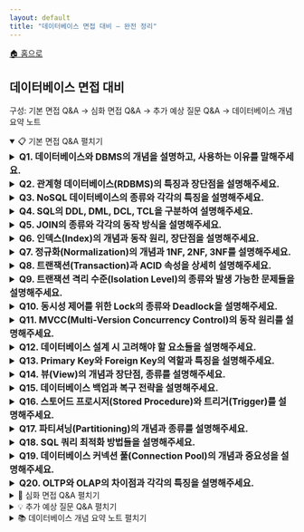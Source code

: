 ```yaml
---
layout: default
title: "데이터베이스 면접 대비 — 완전 정리"
---
```


<p class="breadcrumb"><a href="/cs_study/home.html">🏠 홈으로</a></p>

<section>
  <h2>데이터베이스 면접 대비</h2>
  <p>구성: 기본 면접 Q&A → 심화 면접 Q&A → 추가 예상 질문 Q&A → 데이터베이스 개념 요약 노트</p>
</section>

<!-- ① 기본 면접 Q&A -->
<details open>
  <summary><span class="accordion-title">📋 기본 면접 Q&A</span> <span class="indicator">펼치기</span></summary>
  <div class="accordion-content">

  <details>
    <summary style="font-size:1rem;"><b>Q1. 데이터베이스와 DBMS의 개념을 설명하고, 사용하는 이유를 말해주세요.</b></summary>
    <div class="accordion-content">
      <p>데이터베이스는 여러 사용자가 공유하여 사용할 목적으로 통합 관리되는 데이터의 집합입니다. DBMS(Database Management System)는 데이터베이스를 관리하고 운영하는 소프트웨어입니다. 데이터베이스를 사용하는 이유는 데이터 중복을 최소화하고 일관성을 유지하며, 데이터 독립성을 보장하여 응용 프로그램과 데이터를 분리할 수 있기 때문입니다. 또한 동시성 제어를 통해 여러 사용자가 동시에 접근할 수 있고, 보안과 무결성을 보장하며, 장애 발생 시 백업과 복구 기능을 제공합니다.</p>
      <hr>
      <h4>💡 동시성 제어</h4>
      <p>여러 사용자가 같은 데이터에 동시에 접근/수정할 때 충돌이 나지 않도록 순서·잠금·격리수준 등을 써서 정확성을 보장하는 기능.</p>
      <ul>
        <li>예: 두 사람이 같은 계좌를 동시에 이체해도 잔액이 틀어지지 않게 함</li>
      </ul>
      <h4>💡 무결성(데이터 무결성)</h4>
      <p>데이터가 정확하고 일관되게 유지되도록 하는 규칙/제약.</p>
      <ul>
        <li>예: 기본키는 중복 금지, 외래키는 존재하는 값만 참조, 나이 컬럼은 음수 금지 등</li>
      </ul>
      <h4>💡 백업</h4>
      <p>장애나 실수에 대비해 데이터를 복사해 보관하는 것.</p>
      <ul>
        <li>예: 전체 백업, 변경분만 저장하는 증분/차등 백업 → 나중에 복구에 사용</li>
      </ul>
    </div>
  </details>

  <details>
    <summary style="font-size:1rem;"><b>Q2. 관계형 데이터베이스(RDBMS)의 특징과 장단점을 설명해주세요.</b></summary>
    <div class="accordion-content">
      <p>관계형 데이터베이스는 데이터를 2차원 테이블 형태로 저장하고 관리하는 데이터베이스입니다. 테이블 간의 관계를 외래키로 연결하여 데이터의 무결성을 보장합니다. 주요 특징으로는 ACID 속성을 만족하여 트랜잭션의 안정성을 보장하고, SQL이라는 표준화된 질의 언어를 사용합니다. 장점으로는 데이터 일관성과 무결성이 우수하고, 복잡한 질의와 조인 연산이 가능하며, 성숙한 기술로 안정성이 높습니다. 단점으로는 수직적 확장만 가능하여 대용량 데이터 처리에 한계가 있고, 스키마 변경이 어려우며, 빅데이터나 비정형 데이터 처리에 적합하지 않습니다.</p>
      <hr>
      <h4>💡 외래키(Foreign Key)</h4>
      <p>다른 테이블의 기본키를 참조하는 열. 존재하는 값만 참조하게 해서 관계/무결성 보장.</p>
      <h4>💡 ACID(트랜잭션의 4특성)</h4>
      <ul>
        <li><b>A</b>tomicity(원자성): 전부 되거나 전부 롤백</li>
        <li><b>C</b>onsistency(일관성): 제약 조건 항상 만족</li>
        <li><b>I</b>solation(격리성): 동시에 실행돼도 서로 간섭 최소</li>
        <li><b>D</b>urability(지속성): 커밋 후 영구 저장</li>
      </ul>
      <h4>💡 트랜잭션</h4>
      <p>논리적으로 하나인 작업 단위(예: 이체: 출금+입금). ACID로 안전하게 처리.</p>
      <h4>💡 질의(Query)</h4>
      <p>DB에 데이터를 요청/조작하는 명령. 보통 SQL로 작성.</p>
      <h4>💡 조인 연산(Join)</h4>
      <p>공통 키로 여러 테이블을 결합해 원하는 형태로 결과를 얻는 것(INNER/LEFT/RIGHT 등).</p>
      <h4>💡 성숙한 기술</h4>
      <p>오랜 기간 사용·검증되어 안정성, 도구, 커뮤니티, 베스트프랙티스가 풍부함.</p>
      <h4>💡 수직적 확장(Scale Up)</h4>
      <p>한 서버의 CPU·RAM·스토리지를 키워 성능을 높이는 방식(반대: 수평 확장).</p>
      <h4>💡 스키마(Schema)</h4>
      <p>테이블 구조(컬럼 이름/타입/제약 등). 데이터 형식과 규칙을 정의.</p>
      <h4>💡 비정형 데이터</h4>
      <p>정해진 표 구조가 없는 데이터.</p>
      <ul>
        <li>예: 텍스트, 이미지, 로그, 동영상 등(열·행로 딱 맞추기 어려움).</li>
      </ul>
    </div>
  </details>

  <details>
    <summary style="font-size:1rem;"><b>Q3. NoSQL 데이터베이스의 종류와 각각의 특징을 설명해주세요.</b></summary>
    <div class="accordion-content">
      <p>NoSQL은 관계형 데이터베이스의 제약을 극복하기 위해 등장한 비관계형 데이터베이스입니다. 키-값 스토어는 Redis, DynamoDB가 대표적이며 단순한 구조로 빠른 읽기/쓰기가 가능합니다. 문서 지향 데이터베이스는 MongoDB, CouchDB가 있으며 JSON 형태의 문서를 저장하여 스키마 유연성이 좋습니다. 컬럼 패밀리는 Cassandra, HBase가 있으며 대용량 데이터의 분산 저장에 적합합니다. 그래프 데이터베이스는 Neo4j, Amazon Neptune이 있으며 관계 데이터 분석에 특화되어 있습니다. 각각은 수평적 확장성과 고성능을 제공하지만 ACID 보장이 약하고 복잡한 질의가 어렵습니다.</p>
      <hr>
      <h4>💡 키-값 스토어? 왜 나왔나</h4>
      <p>“NoSQL 분류” 중 하나이다. 키(Key)로 값(Value)을 바로 찾는 가장 단순·고속 모델이라 NoSQL의 대표 예로 나온 것.</p>
      <h4>💡 Redis, DynamoDB</h4>
      <ul>
        <li><b>Redis:</b> 인메모리 키-값 DB. 극저지연, 캐시/세션/큐에 많이 씀.</li>
        <li><b>DynamoDB:</b> AWS의 완전관리형 키-값/문서 DB. 자동 스케일, 서버리스 과금.</li>
      </ul>
      <h4>💡 MongoDB, CouchDB</h4>
      <p>문서 지향 DB. 문서(보통 JSON 계열) 단위로 저장·조회. 스키마가 유연하고 계층 구조 표현이 쉬움.</p>
      <h4>💡 JSON</h4>
      <p>키-값 쌍과 배열로 데이터를 표현하는 텍스트 포맷. 사람이 읽기 쉽고, 대부분 언어에서 다루기 쉬움.</p>
      <h4>💡 스키마 유연성</h4>
      <p>테이블처럼 컬럼이 고정되지 않고, 문서마다 필드 구조가 달라도 허용(진화적 스키마).</p>
      <h4>💡 컬럼 패밀리도 DB 종류인가? 그렇다면 Cassandra, HBase는 무엇인가?</h4>
      <p>컬럼 패밀리도(NoSQL 분류) DB이다.</p>
      <ul>
        <li><b>Cassandra:</b> 분산·고가용성에 특화, 쓰기·확장 강함(마스터리스).</li>
        <li><b>HBase:</b> Hadoop/HDFS 위에서 동작, 대용량 랜덤 읽기/쓰기 지원.</li>
      </ul>
      <h4>💡 Neo4j, Amazon Neptune</h4>
      <p>그래프 DB. 노드(점)와 엣지(관계)로 모델링해 관계 탐색/경로 질의에 최적.</p>
      <h4>💡 수평적 확장성(Scale Out)</h4>
      <p>한 서버를 키우는 게 아니라 서버 대수를 늘려 처리량을 키우는 것(샤딩/파티셔닝, 분산 처리).</p>
    </div>
  </details>

  <details>
    <summary style="font-size:1rem;"><b>Q4. SQL의 DDL, DML, DCL, TCL을 구분하여 설명해주세요.</b></summary>
    <div class="accordion-content">
      <p>DDL(Data Definition Language)은 데이터베이스 구조를 정의하는 언어로 CREATE, ALTER, DROP, TRUNCATE가 있습니다. 테이블, 인덱스, 뷰 등의 객체를 생성하고 수정, 삭제할 때 사용하며 자동으로 커밋됩니다. DML(Data Manipulation Language)은 데이터를 조작하는 언어로 SELECT, INSERT, UPDATE, DELETE가 있습니다. 실제 데이터를 조회하고 추가, 수정, 삭제할 때 사용합니다. DCL(Data Control Language)은 데이터 접근 권한을 제어하는 언어로 GRANT, REVOKE가 있습니다. 사용자에게 권한을 부여하거나 회수할 때 사용합니다. TCL(Transaction Control Language)은 트랜잭션을 제어하는 언어로 COMMIT, ROLLBACK, SAVEPOINT가 있으며 트랜잭션의 시작과 종료를 관리합니다.</p>
      <hr>
      <h4>💡 CREATE / ALTER / DROP / TRUNCATE</h4>
      <ul>
        <li><b>CREATE:</b> 객체 생성 (예: CREATE TABLE users (...))</li>
        <li><b>ALTER:</b> 구조 변경 (컬럼 추가/수정 등)</li>
        <li><b>DROP:</b> 객체 자체 삭제(메타데이터 포함, 복구 어려움)</li>
        <li><b>TRUNCATE:</b> 테이블 모든 행 삭제(로그 최소, 빠름, 구조는 유지)</li>
      </ul>
      <h4>💡 뷰(View)</h4>
      <p>실제 데이터를 저장하지 않고 SELECT 결과를 이름으로 묶어둔 가상 테이블로, 복잡한 조회 단순화, 컬럼 제한으로 보안·캡슐화에 유용하다.</p>
      <h4>💡 커밋(Commit)</h4>
      <p>현재 트랜잭션에서 한 변경을 영구 저장하는 것으로 커밋 전에는 롤백 가능, 커밋 후엔 되돌리기 어렵다.</p>
      <h4>💡 SELECT / INSERT / UPDATE / DELETE</h4>
      <ul>
        <li><b>SELECT:</b> 조회</li>
        <li><b>INSERT:</b> 행 추가</li>
        <li><b>UPDATE:</b> 값 수정</li>
        <li><b>DELETE:</b> 행 삭제</li>
      </ul>
      <h4>💡 GRANT / REVOKE</h4>
      <ul>
        <li><b>GRANT:</b> 사용자/역할에 권한 부여</li>
        <li><b>REVOKE:</b> 부여했던 권한 회수</li>
      </ul>
      <h4>💡 권한의 의미?</h4>
      <ul>
        <li>DB에서 허용되는 행동/접근 범위.</li>
        <li>예: SELECT(읽기), INSERT/UPDATE/DELETE(쓰기), EXECUTE(프로시저 실행), CREATE TABLE, 특정 스키마/테이블 접근 등.</li>
      </ul>
      <h4>💡 COMMIT / ROLLBACK / SAVEPOINT</h4>
      <ul>
        <li><b>COMMIT:</b> 변경 확정(영구화)</li>
        <li><b>ROLLBACK:</b> 트랜잭션 전체 취소</li>
        <li><b>SAVEPOINT:</b> 트랜잭션 중간에 되돌림 지점 설정 → ROLLBACK TO savepoint로 부분 취소 가능.</li>
      </ul>
    </div>
  </details>

  <details>
    <summary style="font-size:1rem;"><b>Q5. JOIN의 종류와 각각의 동작 방식을 설명해주세요.</b></summary>
    <div class="accordion-content">
      <p>JOIN은 두 개 이상의 테이블을 연결하여 데이터를 조회하는 SQL 기법입니다. INNER JOIN은 양쪽 테이블에 모두 존재하는 데이터만 반환하며 가장 일반적으로 사용됩니다. LEFT OUTER JOIN은 왼쪽 테이블의 모든 데이터와 오른쪽 테이블의 매칭되는 데이터를 반환하고, 매칭되지 않으면 NULL로 채웁니다. RIGHT OUTER JOIN은 그 반대입니다. FULL OUTER JOIN은 양쪽 테이블의 모든 데이터를 반환하며, 매칭되지 않는 부분은 NULL로 처리됩니다. CROSS JOIN은 카테시안 곱으로 모든 조합을 반환하고, SELF JOIN은 같은 테이블을 자기 자신과 조인하는 방식입니다.</p>
      <hr>
      <h4>💡 NULL</h4>
      <p>“값이 없음/미정/모름”을 뜻하는 특수 값이다. 0이나 빈 문자열과 다르다. 비교 연산도 일반값처럼 하지 않고 IS NULL, IS NOT NULL로 확인한다.</p>
      <h4>💡 카테시안 곱(Cartesian product)</h4>
      <p>두 테이블의 모든 행 조합을 만든 결과이다. A에 3행, B에 4행이면 결과는 3×4=12행. CROSS JOIN이나 JOIN에 조건(ON)이 없을 때 발생한다.</p>
    </div>
  </details>

  <details>
    <summary style="font-size:1rem;"><b>Q6. 인덱스(Index)의 개념과 동작 원리, 장단점을 설명해주세요.</b></summary>
    <div class="accordion-content">
      <p>인덱스는 데이터베이스 테이블의 검색 속도를 향상시키기 위한 자료구조입니다. 테이블의 특정 컬럼값과 해당 레코드의 주소를 키-값 쌍으로 저장합니다. 대부분 B+Tree 구조를 사용하여 O(log n)의 시간복잡도로 빠른 검색이 가능합니다. 클러스터 인덱스는 테이블 데이터 자체가 인덱스 순서로 정렬되고, 논클러스터 인덱스는 별도의 구조로 관리됩니다. 장점으로는 SELECT 성능이 크게 향상되고 ORDER BY, GROUP BY의 성능도 개선됩니다. 단점으로는 추가 저장공간이 필요하고, INSERT, UPDATE, DELETE 시 인덱스도 함께 수정되어 성능 저하가 발생할 수 있습니다. 또한 잘못 설계된 인덱스는 오히려 성능을 떨어뜨릴 수 있습니다.</p>
      <hr>
      <h4>💡 레코드(ROW)</h4>
      <p>테이블의 한 줄 데이터. 한 사람, 한 주문 같은 개별 엔트리.</p>
      <h4>💡 B+Tree 구조</h4>
      <p>균형 트리의 한 종류. 모든 데이터가 리프 노드에 연속적으로 저장되고, 내부 노드는 탐색용 키만 가짐 → 범위 조회·정렬에 유리, 검색 평균 O(log n).</p>
      <h4>💡 ORDER BY / GROUP BY</h4>
      <ul>
        <li><b>ORDER BY:</b> 결과 정렬.</li>
        <li><b>GROUP BY:</b> 같은 값끼리 묶어 집계(COUNT, SUM 등).</li>
      </ul>
      <p>인덱스가 정렬·범위 기반이라 이 연산들이 더 적은 정렬/스캔으로 끝남.</p>
      <h4>💡 클러스터 인덱스 vs 논클러스터 인덱스 (왜 나왔나?)</h4>
      <ul>
        <li><b>클러스터 인덱스:</b> 테이블 자체가 인덱스 순서로 정렬됨(=데이터 물리 배치가 키 순). 범위 스캔/정렬이 매우 빠름(일반적으로 테이블당 1개).</li>
        <li><b>논클러스터 인덱스:</b> 테이블과 별도 구조로 키+포인터(또는 리프에 포함 데이터 일부)를 가짐. 여러 개 만들 수 있어 조회 패턴별 최적화 가능.</li>
      </ul>
      <p>👉 즉, 동작 원리/구조의 차이로 분류된 것(서로 보완).</p>
      <h4>💡 추가 저장공간이 필요한 이유</h4>
      <p>인덱스는 테이블과 별개의 자료구조(트리 노드, 키, 포인터/리프 데이터 등)를 유지해야 해서 추가 디스크/메모리가 듭니다. (논클러스터 인덱스는 특히 다수 생성 시 공간 증가)</p>
    </div>
  </details>

  <details>
    <summary style="font-size:1rem;"><b>Q7. 정규화(Normalization)의 개념과 1NF, 2NF, 3NF를 설명해주세요.</b></summary>
    <div class="accordion-content">
      <p>정규화는 데이터의 중복을 최소화하고 일관성을 유지하기 위해 테이블을 분해하는 과정입니다. 제1정규형(1NF)은 테이블의 모든 속성이 원자값을 가져야 하며, 반복 그룹이 없어야 합니다. 즉, 하나의 셀에는 하나의 값만 들어가야 합니다. 제2정규형(2NF)은 1NF를 만족하면서 부분적 함수 종속을 제거한 형태입니다. 기본키가 아닌 모든 속성이 기본키에 완전 함수 종속되어야 합니다. 제3정규형(3NF)은 2NF를 만족하면서 이행적 함수 종속을 제거한 형태입니다. 기본키가 아닌 속성들 간에 종속 관계가 없어야 합니다. 정규화를 통해 데이터 중복과 갱신 이상을 방지할 수 있지만, 과도한 정규화는 조인 연산을 증가시켜 성능 저하를 일으킬 수 있습니다.</p>
      <hr>
      <h4>💡 부분적 함수 종속 / 완전 함수 종속 / 이행적 함수 종속</h4>
      <ul>
        <li><b>부분적 함수 종속:</b> 복합 기본키 (A,B) 중 일부(A만) 로도 속성 X가 결정됨. → X는 키의 전체가 아니라 일부에만 의존</li>
        <ul>
          <li>예: (학번, 과목) → 학과 가 학번만으로 결정된다면 부분 종속</li>
        </ul>
        <li><b>완전 함수 종속:</b> 복합 기본키 전체(A와 B 모두) 에 의존해야만 X가 결정됨. → 키의 모든 속성 필요</li>
        <ul>
          <li>예: (학번, 과목) → 성적 은 둘 다 필요(완전 종속)</li>
        </ul>
        <li><b>이행적 함수 종속:</b> A → B, B → C 이면 A → C 가 되는 간접 의존. 기본키가 아닌 속성끼리 이런 간접 종속이 있으면 3NF 위반</li>
        <ul>
          <li>예: 학번 → 학과, 학과 → 학과사무실전화 ⇒ 학번 → 학과사무실전화 (이행 종속)</li>
        </ul>
      </ul>
      <h4>💡 기본키(Primary Key)</h4>
      <p>테이블에서 각 행을 유일하게 식별하는 키. NULL 불가, 중복 불가. (예: 학번, 주문번호.)</p>
      <h4>💡 갱신 이상(Anomaly) : 정규화가 부족할 때 생기는 비정상 현상.</h4>
      <ul>
        <li><b>삽입 이상:</b> 일부 정보만 넣고 싶은데 쓸데없는 컬럼도 강제로 필요</li>
        <li><b>삭제 이상:</b> 한 행을 지웠더니 원치 않는 정보까지 소실</li>
        <li><b>갱신 이상:</b> 같은 정보가 여러 군데 중복되어 한 곳만 수정하면 불일치 발생</li>
      </ul>
    </div>
  </details>

  <details>
    <summary style="font-size:1rem;"><b>Q8. 트랜잭션(Transaction)과 ACID 속성을 상세히 설명해주세요.</b></summary>
    <div class="accordion-content">
      <p>트랜잭션은 데이터베이스에서 하나의 논리적 작업 단위로 실행되는 일련의 연산들입니다. 모든 연산이 성공하거나 모든 연산이 실패하는 All-or-Nothing 방식으로 동작합니다. ACID는 트랜잭션이 만족해야 하는 네 가지 속성입니다. 원자성(Atomicity)은 트랜잭션의 연산들이 모두 성공하거나 모두 실패해야 함을 의미합니다. 일관성(Consistency)은 트랜잭션 실행 전후에 데이터베이스가 일관된 상태를 유지해야 함을 뜻합니다. 격리성(Isolation)은 동시에 실행되는 트랜잭션들이 서로 영향을 주지 않아야 함을 의미합니다. 지속성(Durability)은 성공적으로 완료된 트랜잭션의 결과가 시스템 장애가 발생해도 영구적으로 보존되어야 함을 의미합니다.</p>
      <hr>
      <h4>💡 논리적 작업 단위란?</h4>
      <p>함께 성공하거나 함께 실패해야 의미가 있는 연산 묶음”을 말한다.</p>
      <ul>
        <li><b>계좌 이체:</b> A 계좌 출금 + B 계좌 입금 → 둘 다 성공해야 이체가 성립. 하나만 되면 안 됨.</li>
        <li><b>주문 처리:</b> 주문 생성 → 재고 차감 → 결제 승인 → 영수증 기록 → 전부 성공해야 주문 완료.</li>
      </ul>
      <p>즉, 여러 SQL을 하나의 트랜잭션으로 묶어 “전부 성공(커밋) / 전부 취소(롤백)”로 다루는 단위를 뜻한다.</p>
    </div>
  </details>

  <details>
    <summary style="font-size:1rem;"><b>Q9. 트랜잭션 격리 수준(Isolation Level)의 종류와 발생 가능한 문제들을 설명해주세요.</b></summary>
    <div class="accordion-content">
      <p>격리 수준은 동시에 실행되는 트랜잭션들 간의 격리 정도를 나타냅니다. READ UNCOMMITTED는 가장 낮은 격리 수준으로 커밋되지 않은 데이터도 읽을 수 있어 Dirty Read가 발생할 수 있습니다. READ COMMITTED는 커밋된 데이터만 읽을 수 있지만 Non-Repeatable Read가 발생할 수 있습니다. REPEATABLE READ는 트랜잭션 동안 같은 데이터를 반복 읽으면 같은 결과를 보장하지만 Phantom Read가 발생할 수 있습니다. SERIALIZABLE은 가장 높은 격리 수준으로 완전한 격리를 보장하지만 성능이 가장 떨어집니다. Dirty Read는 커밋되지 않은 데이터를 읽는 현상, Non-Repeatable Read는 같은 데이터를 다시 읽었을 때 다른 값이 읽히는 현상, Phantom Read는 같은 조건으로 조회했을 때 이전에 없던 레코드가 나타나는 현상입니다.</p>
      <hr>
      <h4>💡 읽기 현상(Read Phenomena) or 동시성 이상(Concurrency Anomalies)</h4>
      <p>Dirty Read / Non-Repeatable Read / Phantom Read = 동시 실행 중에 발생할 수 있는 이상 현상<br>격리 수준은 이 현상들이 발생하지 않도록 막는 정도를 정한 규칙</p>
      <ul>
        <li><b>Dirty Read:</b> 아직 커밋되지 않은 값을 읽음 → 나중에 롤백되면 읽은 값이 존재하지 않았던 값이 됨.</li>
        <li><b>Non-Repeatable Read:</b> 같은 행을 트랜잭션 안에서 두 번 조회했는데, 그 사이에 다른 트랜잭션이 값을 바꿔 결과가 달라짐.</li>
        <li><b>Phantom Read:</b> 같은 조건으로 집합 조회를 두 번 했는데, 그 사이에 다른 트랜잭션이 행을 추가/삭제해서 새(혹은 사라진) 행이 나타남.</li>
      </ul>
    </div>
  </details>

  <details>
    <summary style="font-size:1rem;"><b>Q10. 동시성 제어를 위한 Lock의 종류와 Deadlock을 설명해주세요.</b></summary>
    <div class="accordion-content">
      <p>Lock은 동시에 실행되는 트랜잭션들이 같은 데이터에 접근할 때 일관성을 보장하기 위한 메커니즘입니다. Shared Lock(S-Lock)은 읽기 전용 잠금으로 다른 트랜잭션의 읽기는 허용하지만 쓰기는 차단합니다. Exclusive Lock(X-Lock)은 배타적 잠금으로 다른 트랜잭션의 읽기와 쓰기를 모두 차단합니다. 범위에 따라 행 수준 잠금, 페이지 수준 잠금, 테이블 수준 잠금으로 구분됩니다. Deadlock은 두 개 이상의 트랜잭션이 서로가 보유한 자원을 기다리며 무한정 대기하는 상황입니다. 예방 방법으로는 Lock 순서를 일정하게 유지하거나, Lock 타임아웃을 설정하는 방법이 있습니다. 탐지 및 해결 방법으로는 Wait-for Graph를 이용한 탐지나 희생자 선택을 통한 해결이 있습니다.</p>
      <hr>
      <h4>💡 배타적 잠금(Exclusive Lock, X-Lock)</h4>
      <p>해당 데이터에 대해 나만 읽고/쓸 수 있게 하는 잠금. 다른 트랜잭션의 읽기·쓰기 모두 차단.</p>
      <h4>💡 행/페이지/테이블 수준 잠금</h4>
      <ul>
        <li><b>행(Row) 잠금:</b> 특정 행만 잠금 → 병행성↑, 오버헤드↑</li>
        <li><b>페이지(Page) 잠금:</b> 여러 행이 담긴 페이지 단위 잠금 → 중간</li>
        <li><b>테이블(Table) 잠금:</b> 테이블 전체 잠금 → 병행성↓, 오버헤드↓(단순)</li>
      </ul>
      <h4>💡 Lock 타임아웃</h4>
      <p>잠금을 얻으려고 얼마나 기다릴지 정하는 시간. 시간 초과 시 에러/롤백하여 무한 대기 방지.</p>
      <h4>💡 Wait-for Graph</h4>
      <p>“누가 누구의 잠금을 기다리는지”를 그래프로 표현. 사이클(순환)이 발견되면 교착상태(Deadlock) 발생으로 판단.</p>
      <h4>💡 희생자 선택(Victim Selection)</h4>
      <p>데드락 해소를 위해 트랜잭션 하나를 강제 종료/롤백해 잠금을 풀어주는 것. 보통 작업량이 작은 쪽, 비용이 적은 쪽을 희생자로 선택.</p>
    </div>
  </details>

  <details>
    <summary style="font-size:1rem;"><b>Q11. MVCC(Multi-Version Concurrency Control)의 동작 원리를 설명해주세요.</b></summary>
    <div class="accordion-content">
      <p>MVCC는 동시성 제어를 위해 데이터의 여러 버전을 유지하는 기법입니다. 각 트랜잭션마다 고유한 타임스탬프나 버전 번호를 할당하고, 데이터를 수정할 때 새로운 버전을 생성합니다. 읽기 트랜잭션은 자신의 시작 시점에 존재했던 데이터 버전을 읽어 일관된 스냅샷을 제공합니다. 이를 통해 읽기 작업에서는 Lock을 사용하지 않아도 되므로 읽기와 쓰기 간의 충돌을 줄일 수 있습니다. PostgreSQL, Oracle, MySQL의 InnoDB 엔진에서 사용되며, 동시성은 향상되지만 과거 버전 데이터를 저장하기 위한 추가 공간이 필요하고, 가비지 컬렉션이 필요합니다. 또한 Write Skew와 같은 특수한 이상 현상이 발생할 수 있습니다.</p>
      <hr>
      <h4>💡 무슨 트랜잭션이 존재하는가? (MVCC 맥락)</h4>
      <ul>
        <li><b>읽기 트랜잭션(읽기 전용 / 스냅샷 읽기):</b> 시작 시점의 일관된 스냅샷만 읽음(다른 트랜잭션의 미커밋 변경 안 봄).</li>
        <li><b>쓰기 트랜잭션(읽기-쓰기):</b> 수정 시 새 버전을 만들고 커밋하면 이후 트랜잭션에서 보이게 됨.</li>
      </ul>
      <p>요약 👉 MVCC는 읽기(스냅샷) 와 쓰기(버전 생성) 를 분리해 충돌을 줄임.</p>
      <h4>💡 InnoDB 엔진</h4>
      <p>MySQL의 기본 스토리지 엔진. 트랜잭션, MVCC, 행 단위 잠금, 외래키, 크래시 복구(redo/undo 로그), 클러스터 인덱스를 지원해 일반적인 OLTP에 적합.</p>
      <h4>💡 Write Skew</h4>
      <p>스냅샷 격리에서 생길 수 있는 이상 현상. 두 트랜잭션이 같은 조건을 읽을 때는 충돌 없지만, 서로 다른 행을 수정해 전역 제약을 깨뜨리는 상황.</p>
      <ul>
        <li>예: 당직 의사 최소 1명 규칙: T1과 T2가 각각 “이미 1명 있음”이라 보고 각자 다른 의사를 off로 바꿔 커밋 → 결과적으로 0명이 됨.</li>
      </ul>
    </div>
  </details>

  <details>
    <summary style="font-size:1rem;"><b>Q12. 데이터베이스 설계 시 고려해야 할 요소들을 설명해주세요.</b></summary>
    <div class="accordion-content">
      <p>데이터베이스 설계 시 가장 먼저 요구사항 분석을 통해 필요한 데이터와 기능을 파악해야 합니다. 개념적 설계에서는 ER 다이어그램을 작성하여 엔티티와 관계를 정의하고, 논리적 설계에서는 테이블 구조와 스키마를 설계합니다. 물리적 설계에서는 인덱스, 파티션, 클러스터링 등을 고려합니다. 성능 측면에서는 쿼리 패턴을 분석하여 적절한 인덱스를 설계하고, 정규화와 반정규화의 균형을 맞춰야 합니다. 확장성을 위해 파티셔닝이나 샤딩을 고려하고, 보안을 위해 접근 권한과 암호화를 설계해야 합니다. 또한 백업과 복구 전략, 모니터링 방안도 함께 계획해야 합니다.</p>
    </div>
  </details>

  <details>
    <summary style="font-size:1rem;"><b>Q13. Primary Key와 Foreign Key의 역할과 특징을 설명해주세요.</b></summary>
    <div class="accordion-content">
      <p>Primary Key는 테이블에서 각 행을 유일하게 식별하는 컬럼 또는 컬럼들의 조합입니다. NULL 값을 가질 수 없고, 중복될 수 없으며, 한 테이블에 하나만 존재할 수 있습니다. 자동으로 인덱스가 생성되어 검색 성능이 향상되고, 클러스터 인덱스의 기준이 됩니다. Foreign Key는 다른 테이블의 Primary Key를 참조하는 컬럼으로, 테이블 간의 관계를 나타내고 참조 무결성을 보장합니다. 참조하는 값이 참조되는 테이블에 반드시 존재해야 하며, NULL 값을 가질 수 있습니다. CASCADE, SET NULL, RESTRICT 등의 옵션으로 참조되는 데이터 변경 시의 동작을 정의할 수 있습니다. 이를 통해 데이터의 일관성과 무결성을 자동으로 보장할 수 있습니다.</p>
      <hr>
      <h4>💡 외래키 참조 동작(Referential Actions)</h4>
      <p>ON DELETE / ON UPDATE 시에 적용되는 외래키 동작 옵션</p>
      <ul>
        <li><b>CASCADE:</b> 참조된 행이 삭제/수정되면, 그 행을 참조하던 자식 행도 함께 삭제/수정된다.</li>
        <ul>
          <li>예: 부모 PK가 바뀌면 자식 FK도 같이 바뀜, 부모가 삭제되면 자식도 삭제.</li>
        </ul>
        <li><b>SET NULL:</b> 부모가 삭제/수정될 때 자식의 FK 값을 NULL로 변경힌다. (FK 컬럼이 NULL 허용이어야 함)</li>
        <li><b>RESTRICT:</b> 자식이 참조하고 있으면 부모의 삭제/수정 자체를 거부힌다.</li>
      </ul>
    </div>
  </details>

  <details>
    <summary style="font-size:1rem;"><b>Q14. 뷰(View)의 개념과 장단점, 종류를 설명해주세요.</b></summary>
    <div class="accordion-content">
      <p>뷰는 하나 이상의 테이블로부터 유도되는 가상 테이블입니다. 실제 데이터를 저장하지 않고 정의만 저장하며, 조회 시 기본 테이블로부터 동적으로 데이터를 가져옵니다. 장점으로는 복잡한 쿼리를 단순화하고, 보안을 위해 특정 컬럼만 노출할 수 있으며, 논리적 데이터 독립성을 제공합니다. 또한 여러 사용자가 다른 관점에서 동일한 데이터를 볼 수 있게 해줍니다. 단점으로는 뷰를 통한 삽입, 수정, 삭제가 제한적이고, 복잡한 뷰는 성능이 떨어질 수 있습니다. 종류로는 일반 뷰와 구체화된 뷰(Materialized View)가 있으며, 구체화된 뷰는 실제 데이터를 저장하여 성능을 향상시키지만 데이터 동기화 문제가 있습니다.</p>
    </div>
  </details>

  <details>
    <summary style="font-size:1rem;"><b>Q15. 데이터베이스 백업과 복구 전략을 설명해주세요.</b></summary>
    <div class="accordion-content">
      <p>데이터베이스 백업은 시스템 장애나 데이터 손실에 대비하여 데이터를 안전한 곳에 복사하는 작업입니다. 전체 백업은 데이터베이스 전체를 백업하는 방식으로 복구가 간단하지만 시간과 저장공간이 많이 필요합니다. 증분 백업은 이전 백업 이후 변경된 부분만 백업하여 효율적이지만 복구가 복잡합니다. 차등 백업은 전체 백업 이후 변경된 모든 부분을 백업합니다. 핫 백업은 데이터베이스 운영 중에 수행하고, 콜드 백업은 데이터베이스를 정지한 상태에서 수행합니다. 복구 전략으로는 Point-in-Time Recovery를 통해 특정 시점으로 복구하거나, 트랜잭션 로그를 이용한 복구가 있습니다. RTO(Recovery Time Objective)와 RPO(Recovery Point Objective)를 고려하여 적절한 백업 주기와 방법을 선택해야 합니다.</p>
      <hr>
      <h4>💡 Point-in-Time Recovery (PITR)</h4>
      <p>백업 + 로그를 이용해 원하는 시점(예: 2025-09-23 14:30:00) 까지 DB를 정밀 복구하는 방법.</p>
      <h4>💡 트랜잭션 로그를 이용한 복구</h4>
      <p>전체/차등/증분 백업으로 기준 시점까지 복원한 뒤, 트랜잭션 로그(변경 이력) 를 순서대로 재적용(또는 되돌림)해 최신 또는 특정 시점으로 복구.</p>
      <h4>💡 RTO / RPO</h4>
      <ul>
        <li><b>RTO:</b> 복구에 허용되는 최대 다운타임(복구 완료까지 걸려도 되는 시간).</li>
        <li><b>RPO:</b> 복구 시 잃어도 되는 데이터의 최대 허용 시간 범위(예: 5분 → 최대 5분치 데이터 유실 허용).</li>
      </ul>
      <p>👉 RTO↓/RPO↓를 원할수록 백업 주기 단축, 로그 보존, 이중화 등 비용/복잡도 ↑.</p>
    </div>
  </details>

  <details>
    <summary style="font-size:1rem;"><b>Q16. 스토어드 프로시저(Stored Procedure)와 트리거(Trigger)를 설명해주세요.</b></summary>
    <div class="accordion-content">
      <p>스토어드 프로시저는 데이터베이스에 저장되는 프로그램으로, 여러 SQL 문을 하나의 단위로 묶어 실행할 수 있습니다. 매개변수를 받아 처리하고 결과를 반환할 수 있으며, 조건문과 반복문 등의 제어 구조를 사용할 수 있습니다. 장점으로는 성능 향상(컴파일된 코드 재사용), 네트워크 트래픽 감소, 보안 강화, 비즈니스 로직 중앙 집중화가 있습니다. 단점으로는 데이터베이스 의존성이 높고 디버깅이 어려우며, 버전 관리가 복잡합니다. 트리거는 특정 이벤트(INSERT, UPDATE, DELETE)가 발생할 때 자동으로 실행되는 특수한 프로시저입니다. BEFORE 트리거는 이벤트 발생 전에, AFTER 트리거는 발생 후에 실행되며, 데이터 무결성 유지, 로깅, 알림 등에 사용됩니다.</p>
    </div>
  </details>

  <details>
    <summary style="font-size:1rem;"><b>Q17. 파티셔닝(Partitioning)의 개념과 종류를 설명해주세요.</b></summary>
    <div class="accordion-content">
      <p>파티셔닝은 대용량 테이블을 작은 단위로 분할하여 관리하는 기법입니다. 논리적으로는 하나의 테이블이지만 물리적으로는 여러 개의 세그먼트로 분할됩니다. 수평 파티셔닝은 행을 기준으로 분할하는 방식으로, 범위 파티셔닝은 특정 컬럼의 값 범위로, 해시 파티셔닝은 해시 함수로, 리스트 파티셔닝은 특정 값 목록으로 분할합니다. 수직 파티셔닝은 컬럼을 기준으로 분할합니다. 장점으로는 쿼리 성능 향상(파티션 제거), 관리 용이성(파티션별 백업/복구), 가용성 향상이 있습니다. 단점으로는 조인 성능 저하 가능성, 관리 복잡성 증가, 파티션 키 선택의 중요성이 있습니다. 적절한 파티션 키 선택이 성능에 결정적 영향을 미칩니다.</p>
    </div>
  </details>

  <details>
    <summary style="font-size:1rem;"><b>Q18. SQL 쿼리 최적화 방법들을 설명해주세요.</b></summary>
    <div class="accordion-content">
      <p>쿼리 최적화는 실행 시간을 단축하고 자원 사용량을 줄이는 것이 목표입니다. 인덱스를 적절히 활용하여 WHERE, ORDER BY, GROUP BY 절의 성능을 향상시킬 수 있습니다. SELECT절에서 필요한 컬럼만 조회하고, WHERE절에서 조건을 최대한 활용하여 데이터를 줄여야 합니다. JOIN 순서를 최적화하고, 가능하면 INNER JOIN을 사용하며, 서브쿼리보다는 JOIN을 사용하는 것이 좋습니다. LIKE 연산자는 앞부분 와일드카드(%)를 피하고, 함수 사용을 최소화해야 합니다. DISTINCT 대신 GROUP BY를 사용하고, UNION ALL이 UNION보다 빠릅니다. 실행 계획을 분석하여 비효율적인 부분을 찾고, 통계 정보를 최신으로 유지해야 합니다. 배치 처리 시에는 큰 트랜잭션을 작은 단위로 나누는 것이 좋습니다.</p>
      <hr>
      <h4>💡 UNION</h4>
      <p>두 결과 집합을 합치고 중복 행을 제거합니다(= DISTINCT 적용). <br>→ 중복 제거/정렬 과정이 있어 더 느릴 수 있음.</p>
      <h4>💡 UNION ALL</h4>
      <p>두 결과 집합을 그대로 이어 붙임(중복 허용). <br>→ 중복 제거가 없어서 더 빠름.</p>
      <p>요령 👉 중복 제거가 필요 없으면 UNION ALL, 중복을 없애야 하면 UNION을 쓰면 된다.</p>
    </div>
  </details>

  <details>
    <summary style="font-size:1rem;"><b>Q19. 데이터베이스 커넥션 풀(Connection Pool)의 개념과 중요성을 설명해주세요.</b></summary>
    <div class="accordion-content">
      <p>커넥션 풀은 데이터베이스 연결을 미리 생성하여 풀에 저장해두고 재사용하는 기법입니다. 애플리케이션에서 데이터베이스에 접근할 때마다 새로운 연결을 생성하고 해제하는 오버헤드를 줄일 수 있습니다. 주요 매개변수로는 최소 연결 수, 최대 연결 수, 연결 대기 시간, 유휴 연결 타임아웃이 있습니다. 장점으로는 연결 생성/해제 비용 절약, 동시 연결 수 제한으로 데이터베이스 부하 방지, 응답 시간 단축이 있습니다. 적절한 풀 크기 설정이 중요한데, 너무 작으면 대기 시간이 길어지고, 너무 크면 메모리 낭비와 데이터베이스 부하가 증가합니다. 일반적으로 동시 사용자 수, 평균 쿼리 실행 시간, 서버 리소스를 고려하여 설정하며, 모니터링을 통해 지속적으로 조정해야 합니다.</p>
      <hr>
      <h4>💡 무엇과 ‘연결/해제’하나?</h4>
      <p>애플리케이션 ↔ 데이터베이스 서버 사이의 DB 연결(보통 TCP 세션 + 인증/프로토콜 핸드셰이크)을 만들고 닫는 걸 말한다. 커넥션 풀은 이 연결을 미리 만들어 보관했다가 재사용한다(닫지 않고 풀에 반납).</p>
      <h4>💡 주요 매개변수</h4>
      <ul>
        <li><b>최소 연결 수(min / initial size):</b> 풀에 항상 유지할 최소 연결 개수(기본 워밍업).</li>
        <li><b>최대 연결 수(max size):</b> 동시에 빌려줄 최대 연결 개수(상한)—이 이상은 새로 못 빌림.</li>
        <li><b>연결 대기 시간(max wait / timeout):</b> 풀이 가득 찼을 때, 연결을 빌리기 위해 기다릴 최대 시간(초과 시 예외).</li>
        <li><b>유휴 연결 타임아웃(idle timeout):</b> 오래 놀고 있는 연결을 끊어 정리하기까지의 시간(자원 회수/누수 방지).</li>
      </ul>
    </div>
  </details>

  <details>
    <summary style="font-size:1rem;"><b>Q20. OLTP와 OLAP의 차이점과 각각의 특징을 설명해주세요.</b></summary>
    <div class="accordion-content">
      <p>OLTP(Online Transaction Processing)는 일상적인 거래 처리를 위한 시스템으로, 짧고 빈번한 트랜잭션을 처리합니다. 정규화된 데이터베이스 구조를 사용하고, 삽입, 수정, 삭제 작업이 많으며, 응답 시간이 매우 중요합니다. 동시성과 일관성이 핵심이고, 상세한 실시간 데이터를 다룹니다. 예시로는 온라인 뱅킹, 주문 처리, 재고 관리 시스템이 있습니다. OLAP(Online Analytical Processing)는 의사결정 지원을 위한 분석 시스템으로, 복잡한 집계 쿼리를 처리합니다. 반정규화된 스타 스키마나 스노플레이크 스키마를 사용하고, 주로 읽기 작업이며, 대용량 데이터를 처리합니다. 과거 데이터의 추세와 패턴 분석이 주목적이며, 응답 시간보다는 처리량이 중요합니다. 예시로는 데이터 웨어하우스, 비즈니스 인텔리전스, 리포팅 시스템이 있습니다.</p>
      <hr>
      <h4>💡 반정규화된 스타 스키마(Star Schema)</h4>
      <p>스타 스키마는 중앙에 사실 테이블(Fact), 주변에 차원 테이블(Dimension) 이 별 모양으로 연결된 모델이다. 조인을 줄이려고 차원 테이블을 반정규화(중복 허용) 해서 조회를 빠르게 만든다.</p>
      <h4>💡 스노플레이크 스키마(Snowflake Schema)</h4>
      <p>스타 스키마의 차원 테이블을 정규화해 하위 차원으로 나눈 모델(눈꽃 모양). 중복 ↓, 저장공간 ↓ 장점이 있지만 조인 단계 ↑로 쿼리 복잡도/지연이 늘 수 있음.</p>
      <h4>💡 데이터 웨어하우스(DW) / 비즈니스 인텔리전스(BI) / 리포팅 시스템</h4>
      <ul>
        <li><b>DW:</b> 여러 운영 DB에서 정제·통합한 분석 전용 저장소(히스토리컬 데이터, ETL/ELT).</li>
        <li><b>BI:</b> DW 데이터를 사용해 대시보드, 분석, 의사결정 지원을 하는 도구/프로세스 전반.</li>
        <li><b>리포팅 시스템:</b> 정기/요청 기반으로 보고서 생성·배포(월간 매출, KPI 리포트 등).</li>
      </ul>
      <p>요약 👉 DW에 모아두고 → BI로 분석 → 리포팅으로 공유.</p>
    </div>
  </details>

  </div>
</details>

<!-- ② 심화 면접 Q&A -->
<details>
  <summary><span class="accordion-title">🚀 심화 면접 Q&A</span> <span class="indicator">펼치기</span></summary>
  <div class="accordion-content">

  <details>
    <summary style="font-size:1rem;"><b>Q21. 분산 데이터베이스와 CAP 정리를 설명해주세요.</b></summary>
    <div class="accordion-content">
      <p>분산 데이터베이스는 여러 노드에 걸쳐 데이터를 저장하고 관리하는 시스템입니다. CAP 정리는 분산 시스템에서 일관성(Consistency), 가용성(Availability), 분할 내성(Partition tolerance) 중 최대 두 가지만 동시에 보장할 수 있다는 이론입니다. 일관성은 모든 노드가 동시에 같은 데이터를 보는 것이고, 가용성은 시스템이 계속 동작하는 것이며, 분할 내성은 네트워크 장애에도 시스템이 동작하는 것입니다. CP 시스템은 일관성과 분할 내성을 보장하지만 가용성을 포기하고, AP 시스템은 가용성과 분할 내성을 보장하지만 일관성을 포기합니다. 실제로는 네트워크 분할이 발생할 수 있으므로 CA 시스템은 현실적으로 불가능하며, 대부분 CP 또는 AP 시스템 중 선택해야 합니다.</p>
    </div>
  </details>

  <details>
    <summary style="font-size:1rem;"><b>Q22. 샤딩(Sharding)의 개념과 구현 방법, 문제점을 설명해주세요.</b></summary>
    <div class="accordion-content">
      <p>샤딩은 대용량 데이터베이스를 수평으로 분할하여 여러 서버에 분산 저장하는 기법입니다. 각 샤드는 독립적인 데이터베이스 인스턴스로 동작하며, 전체 데이터의 일부분을 담당합니다. 구현 방법으로는 해시 기반 샤딩, 범위 기반 샤딩, 디렉토리 기반 샤딩이 있습니다. 해시 샤딩은 샤드 키를 해시하여 균등 분산하지만 범위 쿼리가 어렵고, 범위 샤딩은 범위 쿼리에 유리하지만 핫스팟이 발생할 수 있습니다. 장점으로는 선형적 확장성, 성능 향상, 장애 격리가 있습니다. 문제점으로는 크로스 샤드 조인의 복잡성, 리샤딩의 어려움, 트랜잭션 처리 복잡성, 데이터 일관성 문제가 있습니다. 샤드 키 선택이 매우 중요하며, 애플리케이션 레벨에서의 복잡성이 증가합니다.</p>
    </div>
  </details>

  <details>
    <summary style="font-size:1rem;"><b>Q23. 복제(Replication)의 종류와 마스터-슬레이브 구조를 설명해주세요.</b></summary>
    <div class="accordion-content">
      <p>데이터베이스 복제는 데이터의 복사본을 여러 서버에 유지하는 기법입니다. 동기 복제는 모든 복제본에 동시에 쓰기가 완료되면 트랜잭션이 커밋되어 강한 일관성을 보장하지만 성능과 가용성이 떨어집니다. 비동기 복제는 마스터에서 커밋된 후 복제본에 비동기적으로 전파되어 성능은 좋지만 데이터 손실 가능성이 있습니다. 반동기 복제는 적어도 하나의 슬레이브에는 동기적으로 전파하는 절충안입니다. 마스터-슬레이브 구조에서는 마스터가 쓰기를 처리하고 슬레이브가 읽기를 처리하여 읽기 성능을 향상시킵니다. 마스터 장애 시 슬레이브를 마스터로 승격하는 페일오버 과정이 필요하며, 이때 일시적인 데이터 불일치가 발생할 수 있습니다. 스플릿 브레인 문제를 방지하기 위한 적절한 장애 감지와 조치가 필요합니다.</p>
    </div>
  </details>

  <details>
    <summary style="font-size:1rem;"><b>Q24. 데이터 웨어하우스와 ETL 프로세스를 설명해주세요.</b></summary>
    <div class="accordion-content">
      <p>데이터 웨어하우스는 의사결정 지원을 위해 여러 소스로부터 수집된 통합 데이터를 저장하는 중앙 저장소입니다. 주제 중심적이고, 통합되어 있으며, 시간에 따라 변하지 않고, 비휘발성의 특징을 가집니다. 스타 스키마나 스노플레이크 스키마를 사용하여 차원 테이블과 팩트 테이블로 구성됩니다. ETL은 Extract, Transform, Load의 과정으로 데이터 웨어하우스 구축의 핵심입니다. Extract는 다양한 소스로부터 데이터를 추출하고, Transform은 데이터를 정제, 변환, 집계하며, Load는 데이터 웨어하우스에 적재합니다. 최근에는 ELT(Extract, Load, Transform) 방식도 사용되며, 클라우드 환경에서는 대용량 처리를 위해 분산 처리 엔진을 활용합니다. 데이터 품질 관리, 메타데이터 관리, 증분 로딩 전략이 중요한 고려사항입니다.</p>
    </div>
  </details>

  <details>
    <summary style="font-size:1rem;"><b>Q25. 데이터베이스 성능 튜닝 방법론을 설명해주세요.</b></summary>
    <div class="accordion-content">
      <p>데이터베이스 성능 튜닝은 체계적인 접근이 필요합니다. 먼저 성능 지표를 수집하여 병목지점을 식별해야 합니다. 응답시간, 처리량, 자원 사용률, 대기 이벤트를 모니터링하고, AWR(Automatic Workload Repository)이나 Performance Schema 등의 도구를 활용합니다. SQL 튜닝에서는 실행계획을 분석하여 비효율적인 접근 방법을 찾고, 인덱스 스캔 대신 풀 테이블 스캔이 발생하는 이유를 파악합니다. 인덱스 튜닝에서는 사용되지 않는 인덱스 제거, 복합 인덱스 컬럼 순서 최적화, 커버링 인덱스 활용을 고려합니다. 시스템 튜닝에서는 메모리 할당, I/O 서브시스템, CPU 사용률을 최적화하고, 병렬 처리와 파티셔닝을 활용합니다. 지속적인 모니터링과 성능 테스트를 통해 개선 효과를 검증해야 합니다.</p>
    </div>
  </details>

  <details>
    <summary style="font-size:1rem;"><b>Q26. NewSQL과 전통적 RDBMS의 차이점을 설명해주세요.</b></summary>
    <div class="accordion-content">
      <p>NewSQL은 NoSQL의 확장성과 RDBMS의 ACID 속성을 결합한 새로운 데이터베이스 유형입니다. 전통적 RDBMS의 SQL 지원과 트랜잭션 보장을 유지하면서 수평적 확장성을 제공합니다. 기존 RDBMS가 단일 노드 또는 제한적인 클러스터에서 동작하는 반면, NewSQL은 분산 아키텍처를 기본으로 설계되었습니다. 전통적 RDBMS는 잠금 기반 동시성 제어를 사용하지만, NewSQL은 MVCC나 최적화된 잠금 메커니즘을 사용합니다. 스토리지 엔진도 SSD에 최적화되거나 인메모리 처리를 지원합니다. 대표적인 NewSQL로는 Google Spanner, CockroachDB, VoltDB, MemSQL 등이 있습니다. 하지만 복잡성 증가, 운영 비용 상승, 상대적으로 짧은 검증 기간 등의 단점도 있어 신중한 선택이 필요합니다.</p>
    </div>
  </details>

  <details>
    <summary style="font-size:1rem;"><b>Q27. 데이터베이스 보안 위협과 대응 방안을 설명해주세요.</b></summary>
    <div class="accordion-content">
      <p>데이터베이스는 조직의 핵심 정보를 담고 있어 다양한 보안 위협에 노출됩니다. SQL 인젝션은 가장 일반적인 공격으로 prepared statement와 입력값 검증으로 방지할 수 있습니다. 권한 상승 공격은 최소 권한 원칙과 역할 기반 접근 제어로 대응합니다. 내부자 위협은 감사 로그와 접근 모니터링으로 탐지하고, 중요 데이터는 암호화합니다. 데이터 유출 방지를 위해 DLP(Data Loss Prevention) 솔루션을 도입하고, 네트워크 세분화를 통해 데이터베이스 접근을 제한합니다. 백업 데이터의 보안도 중요하며, 암호화와 접근 제어를 적용해야 합니다. 정기적인 보안 감사, 취약점 스캐닝, 침투 테스트를 통해 보안 수준을 점검하고, 개인정보보호법 등 관련 규정을 준수해야 합니다.</p>
    </div>
  </details>

  <details>
    <summary style="font-size:1rem;"><b>Q28. 인메모리 데이터베이스의 특징과 활용 분야를 설명해주세요.</b></summary>
    <div class="accordion-content">
      <p>인메모리 데이터베이스는 모든 데이터를 메모리에 저장하여 극도로 빠른 성능을 제공하는 데이터베이스입니다. 디스크 I/O를 제거하여 마이크로초 단위의 응답시간을 달성할 수 있지만, 메모리 비용이 높고 휘발성이라는 단점이 있습니다. 지속성을 위해 스냅샷이나 트랜잭션 로그를 디스크에 저장하며, 클러스터링을 통해 고가용성을 보장합니다. 컬럼 지향 저장, 압축, 병렬 처리 등의 기술을 활용하여 분석 성능을 극대화합니다. 실시간 분석, 고빈도 트레이딩, 실시간 추천 시스템, 세션 스토어, 캐싱 등에 활용됩니다. SAP HANA, Redis, Apache Ignite, VoltDB 등이 대표적이며, 최근에는 하이브리드 방식으로 자주 사용되는 데이터만 메모리에 두고 나머지는 디스크에 저장하는 방식도 사용됩니다.</p>
    </div>
  </details>

  </div>
</details>

<!-- ③ 추가 예상 질문 Q&A -->
<details>
  <summary><span class="accordion-title">💡 추가 예상 질문 Q&A</span> <span class="indicator">펼치기</span></summary>
  <div class="accordion-content">

  <details>
    <summary style="font-size:1rem;"><b>Q29. 클라우드 데이터베이스의 장점과 고려사항을 설명해주세요.</b></summary>
    <div class="accordion-content">
      <p>클라우드 데이터베이스는 클라우드 환경에서 제공되는 관리형 데이터베이스 서비스입니다. 주요 장점으로는 초기 투자 비용 절감, 자동 확장성, 관리 부담 경감, 고가용성 및 재해 복구 기능 제공이 있습니다. 하드웨어 구매나 설치 없이 바로 사용할 수 있고, 사용량에 따른 탄력적 요금제가 적용됩니다. 자동 백업, 모니터링, 보안 패치 등이 제공되어 운영 복잡성이 줄어듭니다. 하지만 네트워크 지연 시간, 벤더 종속성, 데이터 보안 및 컴플라이언스 문제를 고려해야 합니다. 특히 금융이나 의료 분야에서는 데이터 거버넌스가 중요한 이슈입니다. 비용 최적화를 위해 적절한 인스턴스 타입 선택과 리소스 모니터링이 필요하며, 멀티 클라우드 전략을 통해 벤더 종속성을 완화할 수 있습니다.</p>
    </div>
  </details>

  <details>
    <summary style="font-size:1rem;"><b>Q30. 시계열 데이터베이스(TSDB)의 특징과 사용 사례를 설명해주세요.</b></summary>
    <div class="accordion-content">
      <p>시계열 데이터베이스는 시간 순서로 정렬된 데이터를 효율적으로 저장하고 처리하는 특화된 데이터베이스입니다. IoT 센서 데이터, 서버 메트릭, 주식 가격, 로그 데이터 등을 처리하는 데 최적화되어 있습니다. 주요 특징으로는 높은 쓰기 처리량, 시간 기반 압축, 자동 데이터 보존 정책, 시간 창 기반 집계 기능이 있습니다. 과거 데이터는 압축하거나 다운샘플링하여 저장 공간을 절약하고, TTL(Time To Live)을 통해 오래된 데이터를 자동 삭제합니다. 특화된 쿼리 언어를 제공하여 시간 범위 조회, 집계, 보간 등을 효율적으로 수행할 수 있습니다. InfluxDB, TimescaleDB, OpenTSDB, Amazon Timestream 등이 대표적이며, 모니터링, IoT, 금융 데이터 분석 등의 분야에서 널리 사용됩니다.</p>
    </div>
  </details>

  <details>
    <summary style="font-size:1rem;"><b>Q31. 그래프 데이터베이스의 개념과 활용 분야를 설명해주세요.</b></summary>
    <div class="accordion-content">
      <p>그래프 데이터베이스는 노드(엔티티)와 엣지(관계)로 데이터를 표현하는 NoSQL 데이터베이스입니다. 관계형 데이터베이스에서 복잡한 JOIN으로 처리해야 하는 관계 데이터를 직관적이고 효율적으로 저장할 수 있습니다. 노드는 속성을 가질 수 있고, 엣지는 방향성과 타입, 속성을 가질 수 있습니다. 그래프 순회 알고리즘을 통해 최단 경로, 중심성 분석, 커뮤니티 탐지 등의 복잡한 분석이 가능합니다. Cypher(Neo4j), Gremlin(Apache TinkerPop) 등의 그래프 쿼리 언어를 사용합니다. 소셜 네트워크 분석, 추천 시스템, 사기 탐지, 지식 그래프, 네트워크 분석, 바이오인포매틱스 등에 활용됩니다. Neo4j, Amazon Neptune, ArangoDB, TigerGraph 등이 대표적이며, 관계의 깊이나 복잡성이 중요한 도메인에서 관계형 데이터베이스보다 우수한 성능을 보입니다.</p>
    </div>
  </details>

  <details>
    <summary style="font-size:1rem;"><b>Q32. 데이터 레이크와 데이터 웨어하우스의 차이점을 설명해주세요.</b></summary>
    <div class="accordion-content">
      <p>데이터 레이크는 정형, 반정형, 비정형 데이터를 원본 형태 그대로 저장하는 중앙 저장소입니다. 스키마-온-리드 방식으로 데이터를 먼저 저장하고 사용할 때 스키마를 정의합니다. 확장성이 뛰어나고 비용이 저렴하며, 다양한 분석 도구와 연동이 가능합니다. 데이터 웨어하우스는 정형 데이터를 미리 정의된 스키마에 따라 저장하는 시스템으로, 스키마-온-라이트 방식을 사용합니다. 높은 성능과 일관성을 제공하지만 구조 변경이 어렵고 비용이 높습니다. 데이터 레이크는 탐색적 분석, 머신러닝, 실시간 스트리밍에 적합하고, 데이터 웨어하우스는 정형화된 비즈니스 보고서와 대시보드에 적합합니다. 최근에는 두 장점을 결합한 레이크하우스(Delta Lake, Apache Iceberg) 아키텍처가 주목받고 있으며, 데이터 거버넌스와 품질 관리가 핵심 과제입니다.</p>
    </div>
  </details>

  <details>
    <summary style="font-size:1rem;"><b>Q33. 데이터베이스 마이그레이션 전략과 고려사항을 설명해주세요.</b></summary>
    <div class="accordion-content">
      <p>데이터베이스 마이그레이션은 시스템 업그레이드, 클라우드 전환, 벤더 변경 등의 이유로 수행됩니다. 마이그레이션 유형으로는 버전 업그레이드, 플랫폼 변경, 클라우드 마이그레이션이 있습니다. Big Bang 방식은 한 번에 전환하여 빠르지만 위험이 크고, 단계적 마이그레이션은 안전하지만 시간이 오래 걸립니다. 병렬 운영 방식은 두 시스템을 동시에 운영하며 점진적으로 전환합니다. 주요 고려사항으로는 데이터 타입 호환성, 스키마 변환, 애플리케이션 코드 수정, 성능 영향, 다운타임 최소화가 있습니다. 철저한 사전 테스트와 롤백 계획이 필수이며, 데이터 무결성 검증과 성능 테스트를 반복해야 합니다. AWS DMS, Azure Database Migration Service 등의 도구를 활용할 수 있으며, 전문 컨설팅을 통해 위험을 최소화하는 것이 좋습니다.</p>
    </div>
  </details>

  <details>
    <summary style="font-size:1rem;"><b>Q34. 실시간 데이터 처리와 스트림 처리 데이터베이스를 설명해주세요.</b></summary>
    <div class="accordion-content">
      <p>실시간 데이터 처리는 데이터가 생성되는 즉시 처리하여 결과를 제공하는 방식입니다. 배치 처리와 달리 지연 시간이 매우 중요하며, 스트리밍 데이터를 연속적으로 처리합니다. 스트림 처리 엔진은 Apache Kafka, Apache Storm, Apache Flink, Amazon Kinesis 등이 있으며, 이벤트 시간과 처리 시간의 차이를 고려한 윈도우 연산을 지원합니다. 스트림 데이터베이스는 실시간 쿼리를 지원하는 특수한 데이터베이스로, 시간 윈도우 기반 집계, 이벤트 패턴 매칭, 복합 이벤트 처리가 가능합니다. 실시간 추천, 사기 탐지, IoT 모니터링, 실시간 대시보드 등에 활용됩니다. 주요 고려사항으로는 처리량과 지연시간의 균형, 장애 처리와 정확성 보장, 백프레셀(backpressure) 처리가 있으며, 람다 아키텍처나 카파 아키텍처 등의 설계 패턴을 사용합니다.</p>
    </div>
  </details>

  <details>
    <summary style="font-size:1rem;"><b>Q35. 데이터베이스 DevOps와 CI/CD 파이프라인을 설명해주세요.</b></summary>
    <div class="accordion-content">
      <p>데이터베이스 DevOps는 데이터베이스 변경을 애플리케이션 코드처럼 버전 관리하고 자동화하는 접근법입니다. 스키마 변경, 데이터 마이그레이션, 설정 변경을 코드로 관리하여 일관성과 추적성을 보장합니다. CI/CD 파이프라인에서는 데이터베이스 변경사항을 자동으로 테스트하고 배포합니다. 스키마 마이그레이션 스크립트를 버전 관리 시스템에 저장하고, Flyway나 Liquibase 같은 도구로 자동 적용합니다. 데이터베이스 단위 테스트, 통합 테스트, 성능 테스트를 자동화하고, 테스트 데이터를 일관되게 관리합니다. 환경별(개발, 테스트, 운영) 설정을 분리하고, 블루-그린 배포나 카나리 배포를 통해 무중단 배포를 구현합니다. 모니터링과 알람을 자동화하여 문제를 조기에 발견하고, 롤백 절차를 표준화합니다. 이를 통해 배포 속도 향상, 오류 감소, 협업 개선 효과를 얻을 수 있습니다.</p>
    </div>
  </details>

  <details>
    <summary style="font-size:1rem;"><b>Q36. 프라이버시 보호와 데이터 마스킹 기법을 설명해주세요.</b></summary>
    <div class="accordion-content">
      <p>개인정보보호법 강화로 데이터베이스에서 개인정보를 안전하게 처리하는 기법이 중요해졌습니다. 데이터 마스킹은 민감한 데이터를 실제값과 유사하지만 의미 없는 값으로 대체하는 기법입니다. 정적 마스킹은 테스트 환경 구축 시 사용하고, 동적 마스킹은 실시간으로 권한에 따라 다른 데이터를 제공합니다. 암호화는 데이터 자체를 변환하여 키 없이는 해독할 수 없게 만들며, 투명한 데이터 암호화(TDE)는 파일 레벨에서, 컬럼 레벨 암호화는 필드별로 적용됩니다. 토큰화는 민감 데이터를 무의미한 토큰으로 대체하고 별도 시스템에서 매핑 정보를 관리합니다. 차분 프라이버시는 통계적 분석 결과에 노이즈를 추가하여 개별 데이터를 보호하며, 동형 암호는 암호화된 상태에서 연산이 가능합니다. GDPR, CCPA 등의 규정 준수를 위해 데이터 생명주기 관리와 삭제 권한 지원도 중요합니다.</p>
    </div>
  </details>

  <details>
    <summary style="font-size:1rem;"><b>Q37. 데이터베이스 모니터링과 성능 진단 방법을 설명해주세요.</b></summary>
    <div class="accordion-content">
      <p>데이터베이스 모니터링은 시스템 안정성과 성능을 보장하기 위한 필수 활동입니다. 주요 모니터링 지표로는 응답시간, 처리량(TPS/QPS), 연결 수, CPU/메모리 사용률, I/O 대기시간, 락 대기시간이 있습니다. 슬로우 쿼리 로그를 통해 비효율적인 쿼리를 식별하고, 실행계획을 분석하여 최적화 포인트를 찾습니다. 대기 이벤트 분석으로 병목지점을 파악하고, 버퍼 캐시 히트율, 락 경합, 데드락 발생 빈도를 모니터링합니다. APM(Application Performance Monitoring) 도구나 데이터베이스 전용 모니터링 솔루션을 활용하여 실시간 모니터링과 알림을 설정합니다. 성능 기준선(baseline)을 설정하고 임계치 초과 시 자동 알림을 받습니다. 정기적인 성능 리포트를 통해 트렌드를 분석하고, 용량 계획과 성능 튜닝에 활용합니다. 장애 발생 시 신속한 원인 분석을 위해 성능 히스토리를 보관하고, 자동화된 진단 스크립트를 준비해야 합니다.</p>
    </div>
  </details>

  </div>
</details>

<!-- ④ 데이터베이스 개념 요약 노트 -->
<details>
  <summary><span class="accordion-title">📚 데이터베이스 개념 요약 노트</span> <span class="indicator">펼치기</span></summary>
  <div class="accordion-content">

  <h3>🏗️ 데이터베이스 기초</h3>
  <p><b>DBMS 유형</b></p>
  <pre><code>관계형 DBMS (RDBMS)
├── Oracle, MySQL, PostgreSQL, SQL Server
├── ACID 속성 보장
├── SQL 표준 지원
└── 정규화된 스키마

NoSQL DBMS
├── 키-값: Redis, DynamoDB
├── 문서: MongoDB, CouchDB
├── 컬럼: Cassandra, HBase
├── 그래프: Neo4j, Neptune
└── 유연한 스키마, 수평 확장</code></pre>

  <p><b>데이터 모델링</b></p>
  <ul>
    <li>개념적 모델링: ER 다이어그램</li>
    <li>논리적 모델링: 테이블 설계</li>
    <li>물리적 모델링: 인덱스, 파티션</li>
    <li>정규화 vs 반정규화 균형</li>
  </ul>

  <h3>📊 SQL 기본</h3>
  <p><b>DML 성능 최적화</b></p>
  <ul>
    <li>SELECT: 필요한 컬럼만 조회</li>
    <li>WHERE: 인덱스 활용 조건</li>
    <li>JOIN: 적절한 조인 순서</li>
    <li>GROUP BY: 인덱스 컬럼 활용</li>
  </ul>

  <p><b>JOIN 성능 비교</b></p>
  <table>
    <thead>
      <tr><th>JOIN 타입</th><th>특징</th><th>사용 시기</th></tr>
    </thead>
    <tbody>
      <tr><td>INNER</td><td>교집합</td><td>매칭 데이터만</td></tr>
      <tr><td>LEFT OUTER</td><td>왼쪽 전체</td><td>기준 테이블 보존</td></tr>
      <tr><td>FULL OUTER</td><td>합집합</td><td>모든 데이터 필요</td></tr>
      <tr><td>CROSS</td><td>곱집합</td><td>조합 생성</td></tr>
    </tbody>
  </table>

  <h3>🔍 인덱스 전략</h3>
  <p><b>인덱스 유형</b></p>
  <ul>
    <li>B-Tree: 일반적인 인덱스 (범위, 정렬)</li>
    <li>Hash: 등치 검색에 최적화</li>
    <li>Bitmap: 카디널리티가 낮은 컬럼</li>
    <li>복합 인덱스: 여러 컬럼 조합</li>
  </ul>

  <p><b>인덱스 설계 원칙</b></p>
  <ol>
    <li>선택도가 높은 컬럼</li>
    <li>WHERE 절에 자주 사용되는 컬럼</li>
    <li>ORDER BY, GROUP BY 컬럼</li>
    <li>복합 인덱스의 컬럼 순서 중요</li>
    <li>DML 성능 고려</li>
  </ol>

  <h3>🔒 트랜잭션 관리</h3>
  <p><b>ACID 속성</b></p>
  <ul>
    <li><b>원자성(Atomicity)</b>: All or Nothing</li>
    <li><b>일관성(Consistency)</b>: 제약조건 유지</li>
    <li><b>격리성(Isolation)</b>: 동시성 제어</li>
    <li><b>지속성(Durability)</b>: 영구 저장</li>
  </ul>

  <p><b>격리 수준별 문제</b></p>
  <table>
    <thead>
      <tr><th>격리 수준</th><th>Dirty Read</th><th>Non-Repeatable</th><th>Phantom</th></tr>
    </thead>
    <tbody>
      <tr><td>READ UNCOMMITTED</td><td>O</td><td>O</td><td>O</td></tr>
      <tr><td>READ COMMITTED</td><td>X</td><td>O</td><td>O</td></tr>
      <tr><td>REPEATABLE READ</td><td>X</td><td>X</td><td>O</td></tr>
      <tr><td>SERIALIZABLE</td><td>X</td><td>X</td><td>X</td></tr>
    </tbody>
  </table>

  <h3>⚡ 성능 최적화</h3>
  <p><b>쿼리 최적화 체크리스트</b></p>
  <ul>
    <li>[ ] 적절한 인덱스 사용</li>
    <li>[ ] WHERE 절 최적화</li>
    <li>[ ] JOIN 순서 최적화</li>
    <li>[ ] 서브쿼리 → JOIN 변환</li>
    <li>[ ] DISTINCT → GROUP BY</li>
    <li>[ ] UNION → UNION ALL</li>
    <li>[ ] 함수 사용 최소화</li>
  </ul>

  <p><b>시스템 레벨 최적화</b></p>
  <ul>
    <li>메모리 할당 (버퍼 풀, 캐시)</li>
    <li>I/O 최적화 (SSD, RAID)</li>
    <li>네트워크 최적화</li>
    <li>파티셔닝 전략</li>
    <li>병렬 처리 활용</li>
  </ul>

  <h3>🛡️ 데이터 보안</h3>
  <p><b>보안 위협과 대응</b></p>
  <pre><code>SQL 인젝션 → Prepared Statement
권한 상승 → 최소 권한 원칙
내부자 위협 → 감사 로그
데이터 유출 → 암호화
무단 접근 → 접근 제어</code></pre>

  <p><b>암호화 방식</b></p>
  <ul>
    <li>TDE: 파일 레벨 투명 암호화</li>
    <li>컬럼 암호화: 필드별 선택적 암호화</li>
    <li>애플리케이션 암호화: 앱에서 처리</li>
    <li>키 관리: HSM, KMS 활용</li>
  </ul>

  <h3>🌐 분산 데이터베이스</h3>
  <p><b>CAP 정리</b></p>
  <ul>
    <li><b>C</b>onsistency: 일관성</li>
    <li><b>A</b>vailability: 가용성</li>
    <li><b>P</b>artition tolerance: 분할 내성</li>
    <li>세 가지 중 최대 두 가지만 보장 가능</li>
  </ul>

  <p><b>분산 전략</b></p>
  <ul>
    <li>복제(Replication): 가용성, 읽기 성능</li>
    <li>샤딩(Sharding): 쓰기 성능, 확장성</li>
    <li>파티셔닝: 관리성, 성능</li>
    <li>페더레이션: 기능별 분산</li>
  </ul>

  <h3>📈 빅데이터 처리</h3>
  <p><b>OLTP vs OLAP</b></p>
  <table>
    <thead>
      <tr><th>구분</th><th>OLTP</th><th>OLAP</th></tr>
    </thead>
    <tbody>
      <tr><td>목적</td><td>트랜잭션 처리</td><td>분석 처리</td></tr>
      <tr><td>쿼리</td><td>단순, 빠름</td><td>복잡, 집계</td></tr>
      <tr><td>데이터</td><td>현재, 상세</td><td>과거, 요약</td></tr>
      <tr><td>구조</td><td>정규화</td><td>비정규화</td></tr>
      <tr><td>사용자</td><td>운영진</td><td>분석가</td></tr>
    </tbody>
  </table>

  <p><b>빅데이터 아키텍처</b></p>
  <ul>
    <li>배치 처리: Hadoop, Spark</li>
    <li>스트림 처리: Kafka, Flink</li>
    <li>하이브리드: Lambda, Kappa</li>
    <li>레이크하우스: Delta Lake, Iceberg</li>
  </ul>

  <h3>🔧 운영 관리</h3>
  <p><b>백업 전략</b></p>
  <ul>
    <li>전체 백업: 주간/월간</li>
    <li>증분 백업: 일간</li>
    <li>차등 백업: 절충안</li>
    <li>로그 백업: 실시간 복구</li>
  </ul>

  <p><b>모니터링 지표</b></p>
  <ul>
    <li>성능: 응답시간, 처리량</li>
    <li>자원: CPU, 메모리, I/O</li>
    <li>가용성: 업타임, 연결 수</li>
    <li>품질: 오류율, 슬로우 쿼리</li>
  </ul>

  <p><b>고가용성 구성</b></p>
  <ul>
    <li>클러스터링: Active-Active</li>
    <li>복제: Master-Slave</li>
    <li>페일오버: 자동 전환</li>
    <li>로드밸런싱: 부하 분산</li>
  </ul>

  <h3>🚀 최신 기술 동향</h3>
  <p><b>클라우드 네이티브</b></p>
  <ul>
    <li>관리형 서비스: RDS, Aurora</li>
    <li>서버리스: DynamoDB, FaunaDB</li>
    <li>컨테이너: Kubernetes Operator</li>
    <li>멀티클라우드: 벤더 독립성</li>
  </ul>

  <p><b>AI/ML 통합</b></p>
  <ul>
    <li>자동 쿼리 최적화</li>
    <li>이상 탐지 모니터링</li>
    <li>자동 인덱스 추천</li>
    <li>예측적 용량 계획</li>
  </ul>

  <h3>💡 면접 팁</h3>
  <ol>
    <li><b>기본 개념을 정확히</b> 이해하고 실무 예시 연결</li>
    <li><b>성능과 확장성</b> 관점에서 트레이드오프 설명</li>
    <li><b>실제 경험담</b> 포함하여 구체적 답변</li>
    <li><b>최신 기술 동향</b> 관심 표현</li>
    <li><b>문제 해결 과정</b> 체계적으로 설명</li>
    <li><b>비즈니스 관점</b>에서 기술 선택 이유 제시</li>
  </ol>

  <h3>🎯 면접 시나리오별 대응</h3>
  <p><b>성능 문제 해결 과정</b></p>
  <ol>
    <li>모니터링으로 병목 지점 식별</li>
    <li>실행 계획 분석</li>
    <li>인덱스 최적화</li>
    <li>쿼리 튜닝</li>
    <li>하드웨어 리소스 확인</li>
    <li>아키텍처 레벨 개선</li>
  </ol>

  <p><b>데이터베이스 선택 기준</b></p>
  <ul>
    <li>데이터 구조와 관계 복잡도</li>
    <li>트랜잭션 요구사항 (ACID)</li>
    <li>확장성 요구사항</li>
    <li>성능 요구사항</li>
    <li>일관성 vs 가용성 우선순위</li>
    <li>팀의 기술 스택과 경험</li>
  </ul>

  </div>
</details>
